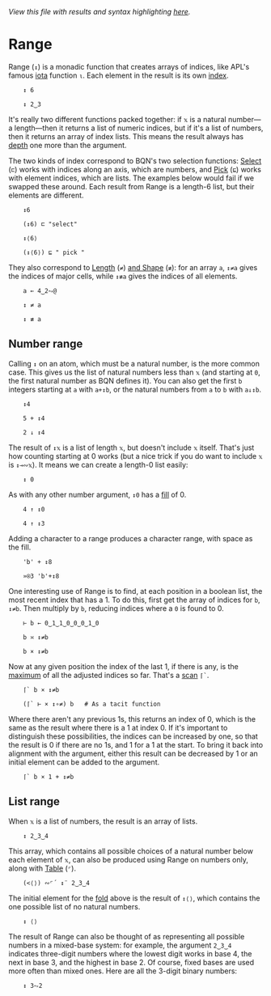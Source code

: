 *View this file with results and syntax highlighting [here](https://mlochbaum.github.io/BQN/doc/range.html).*

# Range

Range (`↕`) is a monadic function that creates arrays of indices, like APL's famous [iota](https://aplwiki.com/wiki/Index_Generator) function `⍳`. Each element in the result is its own [index](indices.md).

        ↕ 6

        ↕ 2‿3

It's really two different functions packed together: if `𝕩` is a natural number—a length—then it returns a list of numeric indices, but if it's a list of numbers, then it returns an array of index lists. This means the result always has [depth](depth.md) one more than the argument.

The two kinds of index correspond to BQN's two selection functions: [Select](select.md) (`⊏`) works with indices along an axis, which are numbers, and [Pick](pick.md) (`⊑`) works with element indices, which are lists. The examples below would fail if we swapped these around. Each result from Range is a length-6 list, but their elements are different.

        ↕6

        (↕6) ⊏ "select"

        ↕⟨6⟩

        (↕⟨6⟩) ⊑ " pick "

They also correspond to [Length](shape.md) (`≠`) [and Shape](shape.md) (`≢`): for an array `a`, `↕≠a` gives the indices of major cells, while `↕≢a` gives the indices of all elements.

        a ← 4‿2⥊@

        ↕ ≠ a

        ↕ ≢ a

## Number range

Calling `↕` on an atom, which must be a natural number, is the more common case. This gives us the list of natural numbers less than `𝕩` (and starting at `0`, the first natural number as BQN defines it). You can also get the first `b` integers starting at `a` with `a+↕b`, or the natural numbers from `a` to `b` with `a↓↕b`.

        ↕4

        5 + ↕4

        2 ↓ ↕4

The result of `↕𝕩` is a list of length `𝕩`, but doesn't include `𝕩` itself. That's just how counting starting at 0 works (but a nice trick if you do want to include `𝕩` is `↕⊸∾𝕩`). It means we can create a length-0 list easily:

        ↕ 0

As with any other number argument, `↕0` has a [fill](fill.md) of 0.

        4 ↑ ↕0

        4 ↑ ↕3

Adding a character to a range produces a character range, with space as the fill.

        'b' + ↕8

        »⍟3 'b'+↕8

One interesting use of Range is to find, at each position in a boolean list, the most recent index that has a 1. To do this, first get the array of indices for `b`, `↕≠b`. Then multiply by `b`, reducing indices where a `0` is found to 0.

        ⊢ b ← 0‿1‿1‿0‿0‿0‿1‿0

        b ≍ ↕≠b

        b × ↕≠b

Now at any given position the index of the last 1, if there is any, is the [maximum](arithmetic.md#additional-arithmetic) of all the adjusted indices so far. That's a [scan](scan.md) `` ⌈` ``.

        ⌈` b × ↕≠b

        (⌈` ⊢ × ↕∘≠) b   # As a tacit function

Where there aren't any previous 1s, this returns an index of 0, which is the same as the result where there is a 1 at index 0. If it's important to distinguish these possibilities, the indices can be increased by one, so that the result is 0 if there are no 1s, and 1 for a 1 at the start. To bring it back into alignment with the argument, either this result can be decreased by 1 or an initial element can be added to the argument.

        ⌈` b × 1 + ↕≠b

## List range

When `𝕩` is a list of numbers, the result is an array of lists.

        ↕ 2‿3‿4

This array, which contains all possible choices of a natural number below each element of `𝕩`, can also be produced using Range on numbers only, along with [Table](map.md#table) (`⌜`).

        (<⟨⟩) ∾⌜´ ↕¨ 2‿3‿4

The initial element for the [fold](fold.md) above is the result of `↕⟨⟩`, which contains the one possible list of no natural numbers.

        ↕ ⟨⟩

The result of Range can also be thought of as representing all possible numbers in a mixed-base system: for example, the argument `2‿3‿4` indicates three-digit numbers where the lowest digit works in base 4, the next in base 3, and the highest in base 2. Of course, fixed bases are used more often than mixed ones. Here are all the 3-digit binary numbers:

        ↕ 3⥊2
